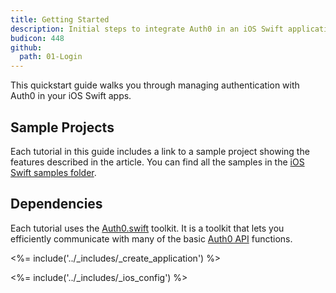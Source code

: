 ```yaml
---
title: Getting Started
description: Initial steps to integrate Auth0 in an iOS Swift application.
budicon: 448
github:
  path: 01-Login
---
```


This quickstart guide walks you through managing authentication with Auth0 in your iOS Swift apps.

## Sample Projects

Each tutorial in this guide includes a link to a sample project showing the features described in the article. You can find all the samples in the [iOS Swift samples folder](https://github.com/auth0-samples/auth0-ios-swift-sample).

## Dependencies

Each tutorial uses the [Auth0.swift](https://github.com/auth0/Auth0.swift) toolkit. It is a toolkit that lets you efficiently communicate with many of the basic [Auth0 API](/api/info) functions.

<%= include('../_includes/_create_application') %>

<%= include('../_includes/_ios_config') %>
